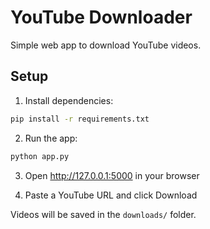 # YouTube Downloader

Simple web app to download YouTube videos.

## Setup

1. Install dependencies:
```bash
pip install -r requirements.txt
```

2. Run the app:
```bash
python app.py
```

3. Open http://127.0.0.1:5000 in your browser

4. Paste a YouTube URL and click Download

Videos will be saved in the `downloads/` folder.